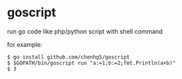 # goscript

run go code like php/python script with shell command

for example:

```shell
$ go install github.com/chenhg5/goscript
$ $GOPATH/bin/goscript run "a:=1;b:=2;fmt.Println(a+b)"
$ 3
```